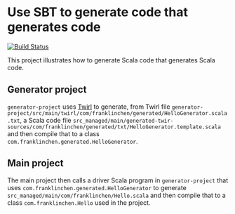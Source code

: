 # Use SBT to generate code that generates code

[![Build Status](https://travis-ci.org/FranklinChen/test-multi.png)](https://travis-ci.org/FranklinChen/test-multi)

This project illustrates how to generate Scala code that generates Scala code.

## Generator project

`generator-project` uses [Twirl](https://github.com/spray/twirl) to generate, from Twirl file `generator-project/src/main/twirl/com/franklinchen/generated/HelloGenerator.scala.txt`, a Scala code file `src_managed/main/generated-twir-sources/com/franklinchen/generated/txt/HelloGenerator.template.scala` and then compile that to a class `com.franklinchen.generated.HelloGenerator`.

## Main project

The main project then calls a driver Scala program in `generator-project` that uses `com.franklinchen.generated.HelloGenerator` to generate `src_managed/main/com/franklinchen/Hello.scala` and then compile that to a class `com.franklinchen.Hello` used in the project.
